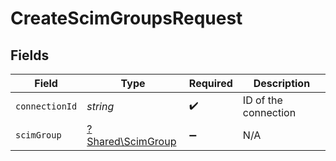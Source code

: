 # CreateScimGroupsRequest


## Fields

| Field                                                 | Type                                                  | Required                                              | Description                                           |
| ----------------------------------------------------- | ----------------------------------------------------- | ----------------------------------------------------- | ----------------------------------------------------- |
| `connectionId`                                        | *string*                                              | :heavy_check_mark:                                    | ID of the connection                                  |
| `scimGroup`                                           | [?Shared\ScimGroup](../../Models/Shared/ScimGroup.md) | :heavy_minus_sign:                                    | N/A                                                   |